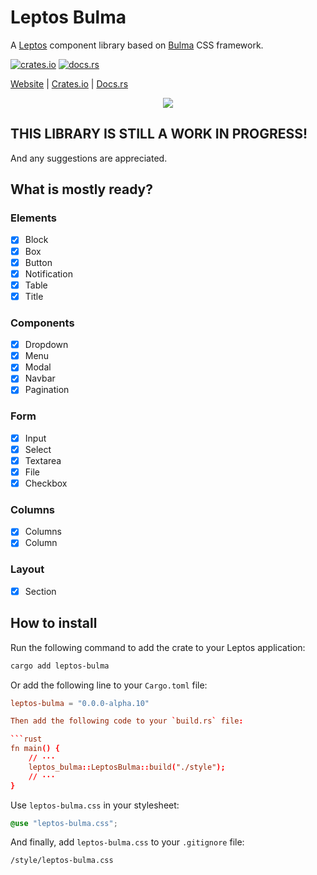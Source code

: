 # Leptos Bulma

A [Leptos](https://leptos.dev) component library based on [Bulma](https://bulma.io) CSS framework.

[![crates.io](https://img.shields.io/crates/v/leptos-bulma.svg)](https://crates.io/crates/leptos-bulma)
[![docs.rs](https://docs.rs/leptos-bulma/badge.svg)](https://docs.rs/leptos-bulma)

[Website](https://leptos-bulma.fermyon.app) |
[Crates.io](https://crates.io/crates/leptos-bulma) |
[Docs.rs](https://docs.rs/leptos-bulma)

<p align="center">
    <img src="https://raw.githubusercontent.com/javierEd/leptos-bulma/main/bulma.jpg"/>
</p>

## THIS LIBRARY IS STILL A WORK IN PROGRESS!

And any suggestions are appreciated.

## What is mostly ready?

### Elements

- [x] Block
- [x] Box
- [x] Button
- [x] Notification
- [x] Table
- [x] Title

### Components

- [x] Dropdown
- [x] Menu
- [x] Modal
- [x] Navbar
- [x] Pagination

### Form

- [x] Input
- [x] Select
- [x] Textarea
- [x] File
- [x] Checkbox

### Columns

- [x] Columns
- [x] Column

### Layout

- [x] Section

## How to install

Run the following command to add the crate to your Leptos application:

```sh
cargo add leptos-bulma
```

Or add the following line to your `Cargo.toml` file:

````toml
leptos-bulma = "0.0.0-alpha.10"

Then add the following code to your `build.rs` file:

```rust
fn main() {
    // ···
    leptos_bulma::LeptosBulma::build("./style");
    // ···
}
````

Use `leptos-bulma.css` in your stylesheet:

```css
@use "leptos-bulma.css";
```

And finally, add `leptos-bulma.css` to your `.gitignore` file:

```
/style/leptos-bulma.css
```
